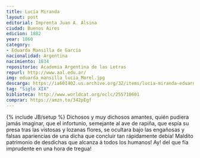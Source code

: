 ```yaml
---
title: Lucía Miranda
layout: post
editorial: Imprenta Juan A. Alsina
ciudad: Buenos Aires
edicion: 1882
year: 1860
category:
- Eduarda Mansilla de García
nacionalidad: Argentina
nacimiento: 1834
repositorio: Academia Argentina de las Letras
repurl: http://www.aal.edu.ar/
img: eduarda_mansilla_lucia_Morel.jpg
descarga: https://ia601402.us.archive.org/32/items/lucia-miranda-eduarda-mansilla-de-garcia/Lucia_Miranda__Eduarda_Mansilla_deGarcia.pdf
tag: "Siglo XIX"
biblioteca: http://www.worldcat.org/oclc/255710601
comprar: https://amzn.to/342pEgf
---
```

{% include JB/setup %}
Dichosos y muy dichosos amantes, quién pudiera jamás imaginar, que el infortunio, semejante al ave de rapiña, que espía su presa tras las vistosas y lozanas flores, se ocultara bajo las engañosas y falsas apariencias de una dicha que concluir tan rápidamente debía! Maldito patrimonio de desdichas que alcanza á todos los humanos! Ay! del que fía imprudente en una hora de tregua!

